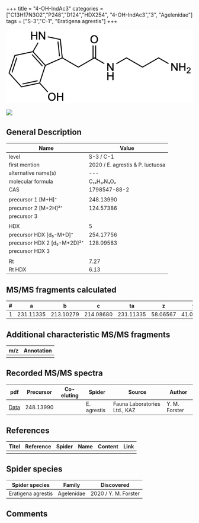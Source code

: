 +++
title = "4-OH-IndAc3"
categories = ["C13H17N3O2","P248","D124","HDX254",
"4-OH-IndAc3","3",
"Agelenidae"]
tags = ["S-3","C-1",
"Eratigena agrestis"]
+++

![](/img/4-OH-IndAc3.png)

![](/img_MSMS/248_4-OH-IndAc3_Pl.png?classes=border)

## General Description

| Name                        | Value                            |
|-----------------------------|----------------------------------|
| level                       | S-3 / C-1                        |
| first mention               | 2020 / E. agrestis & P. luctuosa |
| alternative name(s)         | ---                              |
| molecular formula           | C₁₃H₁₇N₃O₂                       |
| CAS                         | 1798547-88-2                     |
|                             |                                  |
| precursor 1 [M+H]⁺          | 248.13990                        |
| precursor 2 [M+2H]²⁺        | 124.57386                        |
| precursor 3                 |                                  |
|                             |                                  |
| HDX                         | 5                                |
| precursor HDX   [d₅-M+D]⁺   | 254.17756                        |
| precursor HDX 2 [d₅-M+2D]²⁺ | 128.09583                        |
| precursor HDX 3             |                                  |
|                             |                                  |
| Rt                          | 7.27                             |
| Rt HDX                      | 6.13                             |

## MS/MS fragments calculated

| # | a         | b         | c         | ta        | z        | y        | tz       |
|---|-----------|-----------|-----------|-----------|----------|----------|----------|
| 1 | 231.11335 | 213.10279 | 214.08680 | 231.11335 | 58.06567 | 41.03912 | 75.09222 |

## Additional characteristic MS/MS fragments

| m/z | Annotation |
|-----|------------|
|     |            |

## Recorded MS/MS spectra

| pdf                                            | Precursor | Co-eluting | Spider      | Source                       | Author        |
|------------------------------------------------|-----------|------------|-------------|------------------------------|---------------|
| [Data](/pdf/E-agrestis/248_4-OH-IndAc3_Ea.pdf) | 248.13990 |            | E. agrestis | Fauna Laboratories Ltd., KAZ | Y. M. Forster |

## References

| Titel | Reference | Spider | Name | Content | Link |
|-------|-----------|--------|------|---------|------|
|       |           |        |      |         |      |

## Spider species

| Spider species     | Family     | Discovered           |
|--------------------|------------|----------------------|
| Eratigena agrestis | Agelenidae | 2020 / Y. M. Forster |

## Comments